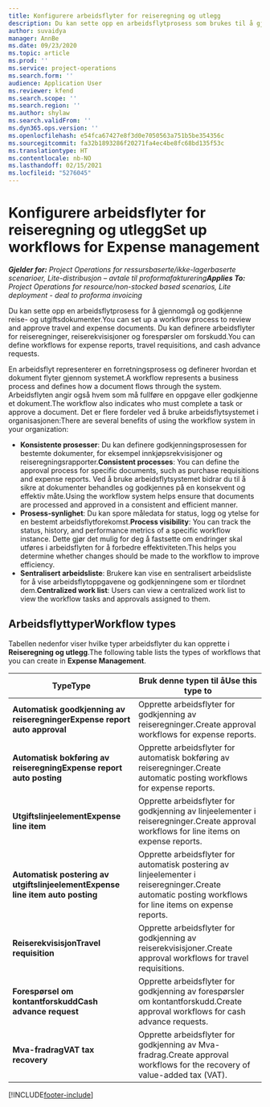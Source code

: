 ```yaml
---
title: Konfigurere arbeidsflyter for reiseregning og utlegg
description: Du kan sette opp en arbeidsflytprosess som brukes til å gjennomgå og godkjenne reise- og utgiftsdokumenter.
author: suvaidya
manager: AnnBe
ms.date: 09/23/2020
ms.topic: article
ms.prod: ''
ms.service: project-operations
ms.search.form: ''
audience: Application User
ms.reviewer: kfend
ms.search.scope: ''
ms.search.region: ''
ms.author: shylaw
ms.search.validFrom: ''
ms.dyn365.ops.version: ''
ms.openlocfilehash: e54fca67427e8f3d0e7050563a751b5be354356c
ms.sourcegitcommit: fa32b1893286f20271fa4ec4be8fc68bd135f53c
ms.translationtype: HT
ms.contentlocale: nb-NO
ms.lasthandoff: 02/15/2021
ms.locfileid: "5276045"
---
```

# <a name="set-up-workflows-for-expense-management"></a><span data-ttu-id="4890f-103">Konfigurere arbeidsflyter for reiseregning og utlegg</span><span class="sxs-lookup"><span data-stu-id="4890f-103">Set up workflows for Expense management</span></span>

<span data-ttu-id="4890f-104">_**Gjelder for:** Project Operations for ressursbaserte/ikke-lagerbaserte scenarioer, Lite-distribusjon – avtale til proformafakturering_</span><span class="sxs-lookup"><span data-stu-id="4890f-104">_**Applies To:** Project Operations for resource/non-stocked based scenarios, Lite deployment - deal to proforma invoicing_</span></span>

<span data-ttu-id="4890f-105">Du kan sette opp en arbeidsflytprosess for å gjennomgå og godkjenne reise- og utgiftsdokumenter.</span><span class="sxs-lookup"><span data-stu-id="4890f-105">You can set up a workflow process to review and approve travel and expense documents.</span></span> <span data-ttu-id="4890f-106">Du kan definere arbeidsflyter for reiseregninger, reiserekvisisjoner og forespørsler om forskudd.</span><span class="sxs-lookup"><span data-stu-id="4890f-106">You can define workflows for expense reports, travel requisitions, and cash advance requests.</span></span>

<span data-ttu-id="4890f-107">En arbeidsflyt representerer en forretningsprosess og definerer hvordan et dokument flyter gjennom systemet.</span><span class="sxs-lookup"><span data-stu-id="4890f-107">A workflow represents a business process and defines how a document flows through the system.</span></span> <span data-ttu-id="4890f-108">Arbeidsflyten angir også hvem som må fullføre en oppgave eller godkjenne et dokument.</span><span class="sxs-lookup"><span data-stu-id="4890f-108">The workflow also indicates who must complete a task or approve a document.</span></span> <span data-ttu-id="4890f-109">Det er flere fordeler ved å bruke arbeidsflytsystemet i organisasjonen:</span><span class="sxs-lookup"><span data-stu-id="4890f-109">There are several benefits of using the workflow system in your organization:</span></span>

- <span data-ttu-id="4890f-110">**Konsistente prosesser**: Du kan definere godkjenningsprosessen for bestemte dokumenter, for eksempel innkjøpsrekvisisjoner og reiseregningsrapporter.</span><span class="sxs-lookup"><span data-stu-id="4890f-110">**Consistent processes**: You can define the approval process for specific documents, such as purchase requisitions and expense reports.</span></span> <span data-ttu-id="4890f-111">Ved å bruke arbeidsflytsystemet bidrar du til å sikre at dokumenter behandles og godkjennes på en konsekvent og effektiv måte.</span><span class="sxs-lookup"><span data-stu-id="4890f-111">Using the workflow system helps ensure that documents are processed and approved in a consistent and efficient manner.</span></span>
- <span data-ttu-id="4890f-112">**Prosess-synlighet**: Du kan spore måledata for status, logg og ytelse for en bestemt arbeidsflytforekomst.</span><span class="sxs-lookup"><span data-stu-id="4890f-112">**Process visibility**: You can track the status, history, and performance metrics of a specific workflow instance.</span></span> <span data-ttu-id="4890f-113">Dette gjør det mulig for deg å fastsette om endringer skal utføres i arbeidsflyten for å forbedre effektiviteten.</span><span class="sxs-lookup"><span data-stu-id="4890f-113">This helps you determine whether changes should be made to the workflow to improve efficiency.</span></span>
- <span data-ttu-id="4890f-114">**Sentralisert arbeidsliste**: Brukere kan vise en sentralisert arbeidsliste for å vise arbeidsflytoppgavene og godkjenningene som er tilordnet dem.</span><span class="sxs-lookup"><span data-stu-id="4890f-114">**Centralized work list**: Users can view a centralized work list to view the workflow tasks and approvals assigned to them.</span></span> 

## <a name="workflow-types"></a><span data-ttu-id="4890f-115">Arbeidsflyttyper</span><span class="sxs-lookup"><span data-stu-id="4890f-115">Workflow types</span></span>

<span data-ttu-id="4890f-116">Tabellen nedenfor viser hvilke typer arbeidsflyter du kan opprette i **Reiseregning og utlegg**.</span><span class="sxs-lookup"><span data-stu-id="4890f-116">The following table lists the types of workflows that you can create in **Expense Management**.</span></span>


|              <span data-ttu-id="4890f-117"><strong>Type</strong></span><span class="sxs-lookup"><span data-stu-id="4890f-117"><strong>Type</strong></span></span>              |                   <span data-ttu-id="4890f-118"><strong>Bruk denne typen til å</strong></span><span class="sxs-lookup"><span data-stu-id="4890f-118"><strong>Use this type to</strong></span></span>                   |
|-------------------------------------------------|-----------------------------------------------------------------------|
|   <span data-ttu-id="4890f-119"><strong>Automatisk goodkjenning av reiseregninger</strong></span><span class="sxs-lookup"><span data-stu-id="4890f-119"><strong>Expense report auto approval</strong></span></span> |            <span data-ttu-id="4890f-120">Opprette arbeidsflyter for godkjenning av reiseregninger.</span><span class="sxs-lookup"><span data-stu-id="4890f-120">Create approval workflows for expense reports.</span></span>             |
|  <span data-ttu-id="4890f-121"><strong>Automatisk bokføring av reiseregning</strong></span><span class="sxs-lookup"><span data-stu-id="4890f-121"><strong>Expense report auto posting</strong></span></span>   |        <span data-ttu-id="4890f-122">Opprette arbeidsflyter for automatisk bokføring av reiseregninger.</span><span class="sxs-lookup"><span data-stu-id="4890f-122">Create automatic posting workflows for expense reports.</span></span>        |
|       <span data-ttu-id="4890f-123"><strong>Utgiftslinjeelement</strong></span><span class="sxs-lookup"><span data-stu-id="4890f-123"><strong>Expense line item</strong></span></span>        |     <span data-ttu-id="4890f-124">Opprette arbeidsflyter for godkjenning av linjeelementer i reiseregninger.</span><span class="sxs-lookup"><span data-stu-id="4890f-124">Create approval workflows for line items on expense reports.</span></span>      |
| <span data-ttu-id="4890f-125"><strong>Automatisk postering av utgiftslinjeelement</strong></span><span class="sxs-lookup"><span data-stu-id="4890f-125"><strong>Expense line item auto posting</strong></span></span> | <span data-ttu-id="4890f-126">Opprette arbeidsflyter for automatisk postering av linjeelementer i reiseregninger.</span><span class="sxs-lookup"><span data-stu-id="4890f-126">Create automatic posting workflows for line items on expense reports.</span></span> |
|       <span data-ttu-id="4890f-127"><strong>Reiserekvisisjon</strong></span><span class="sxs-lookup"><span data-stu-id="4890f-127"><strong>Travel requisition</strong></span></span>       |          <span data-ttu-id="4890f-128">Opprette arbeidsflyter for godkjenning av reiserekvisisjoner.</span><span class="sxs-lookup"><span data-stu-id="4890f-128">Create approval workflows for travel requisitions.</span></span>           |
|      <span data-ttu-id="4890f-129"><strong>Forespørsel om kontantforskudd</strong></span><span class="sxs-lookup"><span data-stu-id="4890f-129"><strong>Cash advance request</strong></span></span>      |         <span data-ttu-id="4890f-130">Opprette arbeidsflyter for godkjenning av forespørsler om kontantforskudd.</span><span class="sxs-lookup"><span data-stu-id="4890f-130">Create approval workflows for cash advance requests.</span></span>          |
|        <span data-ttu-id="4890f-131"><strong>Mva-fradrag</strong></span><span class="sxs-lookup"><span data-stu-id="4890f-131"><strong>VAT tax recovery</strong></span></span>        | <span data-ttu-id="4890f-132">Opprette arbeidsflyter for godkjenning av Mva-fradrag.</span><span class="sxs-lookup"><span data-stu-id="4890f-132">Create approval workflows for the recovery of value-added tax (VAT).</span></span>  |


[!INCLUDE[footer-include](../includes/footer-banner.md)]
